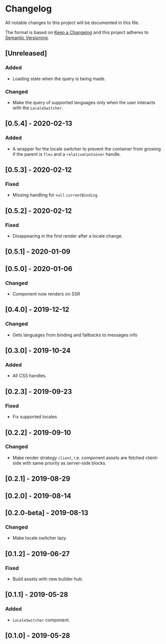 # Changelog

All notable changes to this project will be documented in this file.

The format is based on [Keep a Changelog](http://keepachangelog.com/en/1.0.0/)
and this project adheres to [Semantic Versioning](http://semver.org/spec/v2.0.0.html).

## [Unreleased]
### Added
- Loading state when the query is being made.

### Changed
- Make the query of supported languages only when the user interacts with the `LocaleSwitcher`.

## [0.5.4] - 2020-02-13
### Added
- A wrapper for the locale switcher to prevent the container from growing if the parent is `flex` and a `relativeContainer` handle.

## [0.5.3] - 2020-02-12
### Fixed
- Missing handling for `null` `currentBinding`.

## [0.5.2] - 2020-02-12
### Fixed
- Disappearing in the first render after a locale change.

## [0.5.1] - 2020-01-09

## [0.5.0] - 2020-01-06
### Changed
- Component now renders on SSR

## [0.4.0] - 2019-12-12
### Changed
- Gets languages from binding and fallbacks to messages info

## [0.3.0] - 2019-10-24
### Added
- All CSS handles.

## [0.2.3] - 2019-09-23
### Fixed
- Fix supported locales

## [0.2.2] - 2019-09-10

### Changed
- Make render strategy `client`, i.e. component assets are fetched client-side with same priority as server-side blocks.

## [0.2.1] - 2019-08-29

## [0.2.0] - 2019-08-14

## [0.2.0-beta] - 2019-08-13

### Changed
- Make locale switcher lazy.

## [0.1.2] - 2019-06-27
### Fixed
- Build assets with new builder hub.

## [0.1.1] - 2019-05-28
### Added
- `LocaleSwitcher` component.

## [0.1.0] - 2019-05-28
